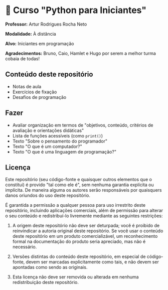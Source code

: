 # 🐍 Curso "Python para Iniciantes"

**Professor:** Artur Rodrigues Rocha Neto

**Modalidade:** À distância

**Alvo:** Iniciantes em programação

**Agradecimentos:** Bruno, Caio, Hamlet e Hugo por serem a melhor turma cobaia de todas!

## Conteúdo deste repositório

- Notas de aula
- Exercícios de fixação
- Desafios de programação

## Fazer

- Avaliar organização em termos de "objetivos, conteúdo, critérios de avaliação e orientações didáticas"
- Lista de funções acessíveis (como `print()`)
- Texto "Sobre o pensamento do programador"
- Texto "O que é um computador?"
- Texto "O que é uma linguagem de programação?"

## Licença

Este repositório (seu código-fonte e quaisquer outros elementos que o constitui) é provido "tal como ele é", sem nenhuma garantia explícita ou implícita. De maneira alguma os autores serão responsáveis por quaisquers danos oriundos do uso deste repositório.

É garantida a permissão a qualquer pessoa para uso irrestrito deste repositório, incluindo aplicações comerciais, além de permissão para alterar o seu conteúdo e redistribuí-lo livremente mediante as seguintes restrições:

1. A origem deste repositório não deve ser deturpada; você é proibido de reinvindicar a autoria original deste repositório. Se você usar o conteúdo deste repositório em um produto comercializável, um reconhecimento formal na documentação do produto seria apreciado, mas não é necessário.

2. Versões distintas do conteúdo deste repositório, em especial de código-fonte, devem ser marcadas explicitamente como tais, e não devem ser apontadas como sendo as originais.

3. Esta licença não deve ser removida ou alterada em nenhuma redistribuição deste repositório.
